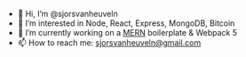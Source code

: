 - 👋 Hi, I’m @sjorsvanheuveln
- 👀 I’m interested in Node, React, Express, MongoDB, Bitcoin
- 🌱 I’m currently working on a [MERN](https://github.com/sjorsvanheuveln/express-react-boilerplate) boilerplate  & Webpack 5
- 📫 How to reach me: sjorsvanheuveln@gmail.com
